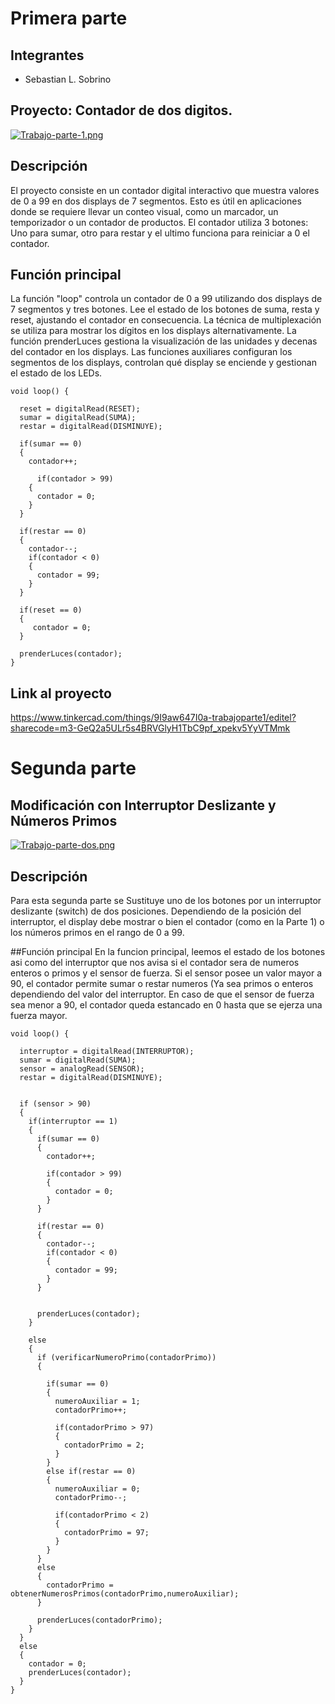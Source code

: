 # Primera parte

## Integrantes

* Sebastian L. Sobrino

## Proyecto: Contador de dos digitos.

[![Trabajo-parte-1.png](https://i.postimg.cc/Pqc3Sm8Z/Trabajo-parte-1.png)](https://postimg.cc/R37LFJdV)

## Descripción
El proyecto consiste en un contador digital interactivo que muestra valores de 0 a 99 en dos displays de 7 segmentos. Esto es útil en aplicaciones donde se requiere llevar un conteo visual, como un marcador, un temporizador o un contador de productos. El contador utiliza 3 botones: Uno para sumar, otro para restar y el ultimo funciona para reiniciar a 0 el contador.

## Función principal
La función "loop" controla un contador de 0 a 99 utilizando dos displays de 7 segmentos y tres botones. Lee el estado de los botones de suma, resta y reset, ajustando el contador en consecuencia. La técnica de multiplexación se utiliza para mostrar los dígitos en los displays alternativamente. La función prenderLuces gestiona la visualización de las unidades y decenas del contador en los displays. Las funciones auxiliares configuran los segmentos de los displays, controlan qué display se enciende y gestionan el estado de los LEDs.

```
void loop() {      

  reset = digitalRead(RESET);
  sumar = digitalRead(SUMA);
  restar = digitalRead(DISMINUYE);
  
  if(sumar == 0)
  {
  	contador++;
   
      if(contador > 99)
    {
      contador = 0;
    }
  }
  
  if(restar == 0)
  {
    contador--;
    if(contador < 0)
    {
      contador = 99;
    }
  }
  
  if(reset == 0)
  {
     contador = 0;
  } 
  
  prenderLuces(contador);
}
```

## Link al proyecto

https://www.tinkercad.com/things/9I9aw647I0a-trabajoparte1/editel?sharecode=m3-GeQ2a5ULr5s4BRVGlyH1TbC9pf_xpekv5YyVTMmk

# Segunda parte

## Modificación con Interruptor Deslizante y Números Primos

[![Trabajo-parte-dos.png](https://i.postimg.cc/cHQqLHnt/Trabajo-parte-dos.png)](https://postimg.cc/XG712nxn)

## Descripción
Para esta segunda parte se Sustituye uno de los botones por un interruptor deslizante (switch) de dos posiciones.
Dependiendo de la posición del interruptor, el display debe mostrar o bien el contador (como en la Parte 1) o los números primos en el rango de 0 a 99. 

##Función principal
En la funcion principal, leemos el estado de los botones asi como del interruptor que nos avisa si el contador sera de numeros enteros o primos y el sensor de fuerza.
Si el sensor posee un valor mayor a 90, el contador permite sumar o restar numeros (Ya sea primos o enteros dependiendo del valor del interruptor.
En caso de que el sensor de fuerza sea menor a 90, el contador queda estancado en 0 hasta que se ejerza una fuerza mayor.
```
void loop() {      

  interruptor = digitalRead(INTERRUPTOR);
  sumar = digitalRead(SUMA);
  sensor = analogRead(SENSOR);
  restar = digitalRead(DISMINUYE);
  
  
  if (sensor > 90)
  {
    if(interruptor == 1)
    {
      if(sumar == 0)
      {
        contador++;

        if(contador > 99)
        {
          contador = 0;
        }
      }

      if(restar == 0)
      {
        contador--;
        if(contador < 0)
        {
          contador = 99;
        }
      }


      prenderLuces(contador);
    }

    else
    {
      if (verificarNumeroPrimo(contadorPrimo))
      {

        if(sumar == 0)
        {
          numeroAuxiliar = 1;
          contadorPrimo++;

          if(contadorPrimo > 97)
          {
            contadorPrimo = 2;
          }
        }
        else if(restar == 0)
        {
          numeroAuxiliar = 0;
          contadorPrimo--;

          if(contadorPrimo < 2)
          {
            contadorPrimo = 97;
          }
        }
      }
      else 
      {
        contadorPrimo = obtenerNumerosPrimos(contadorPrimo,numeroAuxiliar);
      }

      prenderLuces(contadorPrimo);
    }
  }
  else
  {
    contador = 0;
    prenderLuces(contador);
  }
}
```
